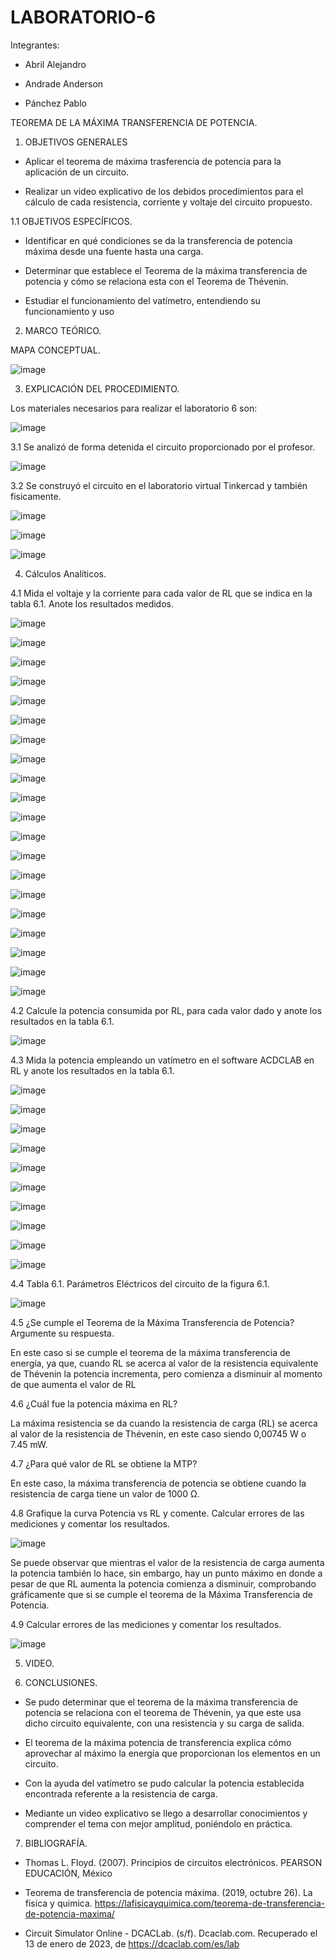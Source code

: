 # LABORATORIO-6

Integrantes:

- Abril Alejandro

- Andrade Anderson

- Pánchez Pablo

TEOREMA DE LA MÁXIMA TRANSFERENCIA DE POTENCIA.

1. OBJETIVOS GENERALES

- Aplicar el teorema de máxima trasferencia de potencia para la aplicación de un circuito.

- Realizar un video explicativo de los debidos procedimientos para el cálculo de cada resistencia, corriente y voltaje del circuito propuesto.

1.1 OBJETIVOS ESPECÍFICOS.

- Identificar en qué condiciones se da la transferencia de potencia máxima desde una fuente hasta una carga.

- Determinar que establece el Teorema de la máxima transferencia de potencia y cómo se relaciona esta con el Teorema de Thévenin.

- Estudiar el funcionamiento del vatímetro, entendiendo su funcionamiento y uso

2. MARCO TEÓRICO.

MAPA CONCEPTUAL.

![image](https://user-images.githubusercontent.com/117920423/212211864-aed11b53-1b0d-4285-a4fe-78ca32e71391.png)

3. EXPLICACIÓN DEL PROCEDIMIENTO.

Los materiales necesarios para realizar el laboratorio 6 son:

![image](https://user-images.githubusercontent.com/117920423/212212471-2b7bc561-c91e-49ad-a15c-c6f62804fab5.png)

3.1 Se analizó de forma detenida el circuito proporcionado por el profesor.

![image](https://user-images.githubusercontent.com/117920423/212212525-90a6b4bd-ec03-4f2b-b64f-826f53dbf86f.png)

3.2 Se construyó el circuito en el laboratorio virtual Tinkercad y también fisicamente.

![image](https://user-images.githubusercontent.com/117920423/212231894-d3df1c36-1b76-47e4-ad33-44399fccb311.png)

![image](https://user-images.githubusercontent.com/117920423/212231931-74c49c61-4a95-4d37-ae81-d56d6250a053.png)

![image](https://user-images.githubusercontent.com/117920423/212232134-ef27f4f8-6869-4634-8bb8-e87beb297709.png)

4. Cálculos Analíticos.

4.1 Mida el voltaje y la corriente para cada valor de RL que se indica en la tabla 6.1. Anote los resultados medidos.

![image](https://user-images.githubusercontent.com/117920423/212232748-5c99c80d-8a05-4ed0-abd4-082acfdf9507.png)

![image](https://user-images.githubusercontent.com/117920423/212232760-894537d6-a7f9-4b4a-8f4f-33bcea0f226c.png)

![image](https://user-images.githubusercontent.com/117920423/212232775-b1b8c471-8260-4ce2-b209-d30a2667b5dd.png)

![image](https://user-images.githubusercontent.com/117920423/212232806-d35b3f10-11d3-428a-b5ed-5e5897c5278c.png)

![image](https://user-images.githubusercontent.com/117920423/212232832-3b9d6f0a-ee18-4c63-8e60-96c98f88d18b.png)

![image](https://user-images.githubusercontent.com/117920423/212232862-cb80e78a-5118-491b-89ba-c774f94106e8.png)

![image](https://user-images.githubusercontent.com/117920423/212232890-58abb1fe-9ca9-4a54-a2ee-2184a7bcce2b.png)

![image](https://user-images.githubusercontent.com/117920423/212232910-db8b47cd-6c33-4f2e-803e-5e364b42c4e9.png)

![image](https://user-images.githubusercontent.com/117920423/212232938-6b947f7d-7e9e-4a9c-adda-7ecb4f843041.png)

![image](https://user-images.githubusercontent.com/117920423/212232962-17158243-5513-4ee4-96a9-c819b27f9b9b.png)

![image](https://user-images.githubusercontent.com/117920423/212233087-6ca1829e-3e05-4ff9-85d7-d20dba7fc8a8.png)

![image](https://user-images.githubusercontent.com/117920423/212233136-6a624882-d676-49c2-9d5e-f88a0cad19ca.png)

![image](https://user-images.githubusercontent.com/117920423/212233154-60db540f-8a59-431e-b0c2-1daa952b592b.png)

![image](https://user-images.githubusercontent.com/117920423/212233170-b886a2f4-dcc4-407c-a5fc-341c72fb488a.png)

![image](https://user-images.githubusercontent.com/117920423/212233190-7fac7a8c-0589-432b-a8fa-b5da2eb59641.png)

![image](https://user-images.githubusercontent.com/117920423/212233212-ecb49661-bada-4222-9238-37ed11e005f6.png)

![image](https://user-images.githubusercontent.com/117920423/212233230-51a35876-b23e-439f-aaee-9d9278dee619.png)

![image](https://user-images.githubusercontent.com/117920423/212233254-ba05edce-784a-4ec8-8a81-4bba5fb62cf8.png)

![image](https://user-images.githubusercontent.com/117920423/212233274-faddd953-5a90-47b3-947f-f077f32ef105.png)

![image](https://user-images.githubusercontent.com/117920423/212233303-a5c3bfd3-fa0a-487d-a7ed-745eea4c582f.png)

4.2 Calcule la potencia consumida por RL, para cada valor dado y anote los resultados en la tabla 6.1.

![image](https://user-images.githubusercontent.com/117920423/212213271-c1cbb200-d51e-4f38-9a63-10b8376fdcb7.png)

4.3 Mida la potencia empleando un vatímetro en el software ACDCLAB en RL y anote los resultados en la tabla 6.1.

![image](https://user-images.githubusercontent.com/117920423/212233716-11ace777-0de5-4c30-a172-3ffa6aa546ba.png)

![image](https://user-images.githubusercontent.com/117920423/212233935-2fd806f4-579b-40b4-bb64-200096bb3309.png)

![image](https://user-images.githubusercontent.com/117920423/212233988-cbeddd5c-f09f-4949-99ac-c2f052fb90ac.png)

![image](https://user-images.githubusercontent.com/117920423/212234009-c7c81a46-5003-4a51-ae1f-1b330288596c.png)

![image](https://user-images.githubusercontent.com/117920423/212234042-62ca261f-cf14-47bd-bb96-4634fe652b4b.png)

![image](https://user-images.githubusercontent.com/117920423/212234070-cbd9db96-aede-4bfc-aea3-b87882eef67d.png)

![image](https://user-images.githubusercontent.com/117920423/212234097-66b65f3a-0f16-453e-8f17-bbdfaed92a4b.png)

![image](https://user-images.githubusercontent.com/117920423/212234143-53b951b2-a17e-48b0-9d0d-40d9e6f9412a.png)

![image](https://user-images.githubusercontent.com/117920423/212234181-44fb8aed-eb07-4ac2-b6bd-b861f2e47fb9.png)

![image](https://user-images.githubusercontent.com/117920423/212234193-7ba54cc9-63b8-4c5d-a40f-4130b7b12439.png)

4.4 Tabla 6.1. Parámetros Eléctricos del circuito de la figura 6.1.

![image](https://user-images.githubusercontent.com/117920423/212235033-1efb85e1-fc42-40f9-a5ac-8f9d36819f98.png)

4.5 ¿Se cumple el Teorema de la Máxima Transferencia de Potencia? Argumente su respuesta.

En este caso si se cumple el teorema de la máxima transferencia de energía, ya que, cuando RL se acerca al valor de la resistencia equivalente de Thévenin la potencia incrementa, pero comienza a disminuir al momento de que aumenta el valor de RL

4.6 ¿Cuál fue la potencia máxima en RL?

La máxima resistencia se da cuando la resistencia de carga (RL) se acerca al valor de la resistencia de Thévenin, en este caso siendo 0,00745 W o 7.45 mW.

4.7 ¿Para qué valor de RL se obtiene la MTP?

En este caso, la máxima transferencia de potencia se obtiene cuando la resistencia de carga tiene un valor de 1000 Ω.

4.8 Grafique la curva Potencia vs RL y comente. Calcular errores de las mediciones y comentar los resultados.

![image](https://user-images.githubusercontent.com/117920423/212214151-171b9276-01e2-43e3-8b4b-f8ca5a5effd1.png)

Se puede observar que mientras el valor de la resistencia de carga aumenta la potencia también lo hace, sin embargo, hay un punto máximo en donde a pesar de que RL aumenta la potencia comienza a disminuir, comprobando gráficamente que si se cumple el teorema de la Máxima Transferencia de Potencia.

4.9 Calcular errores de las mediciones y comentar los resultados.

![image](https://user-images.githubusercontent.com/117920423/212238350-668f5458-480e-42ec-89dc-c7be926ea0a8.png)

5. VIDEO.



6. CONCLUSIONES.

- Se pudo determinar que el teorema de la máxima transferencia de potencia se relaciona con el teorema de Thévenin, ya que este usa dicho circuito equivalente, con una resistencia y su carga de salida.

- El teorema de la máxima potencia de transferencia explica cómo aprovechar al máximo la energía que proporcionan los elementos en un circuito.

- Con la ayuda del vatímetro se pudo calcular la potencia establecida encontrada referente a la resistencia de carga.

- Mediante un video explicativo se llego a desarrollar conocimientos y comprender el tema con mejor amplitud, poniéndolo en práctica.

7. BIBLIOGRAFÍA.

- Thomas L. Floyd. (2007). Principios de circuitos electrónicos. PEARSON EDUCACIÓN, México

- Teorema de transferencia de potencia máxima. (2019, octubre 26). La fisica y quimica. https://lafisicayquimica.com/teorema-de-transferencia-de-potencia-maxima/

- Circuit Simulator Online - DCACLab. (s/f). Dcaclab.com. Recuperado el 13 de enero de 2023, de https://dcaclab.com/es/lab







